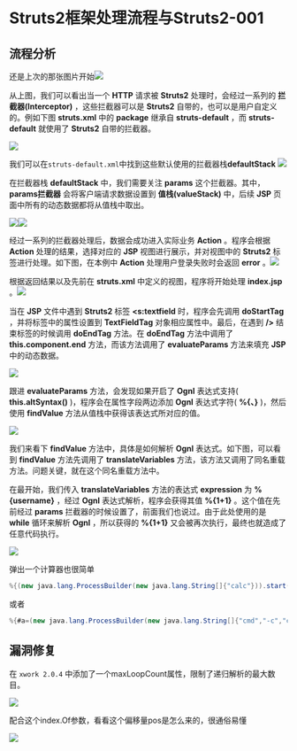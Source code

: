 # Struts2框架处理流程与Struts2-001

## 流程分析

还是上次的那张图片开始![](img/0.png)

从上图，我们可以看出当一个 **HTTP** 请求被 **Struts2** 处理时，会经过一系列的 **拦截器(Interceptor)** ，这些拦截器可以是 **Struts2** 自带的，也可以是用户自定义的。例如下图 **struts.xml** 中的 **package** 继承自 **struts-default** ，而 **struts-default** 就使用了 **Struts2** 自带的拦截器。

![](img/1.png)

我们可以在`struts-default.xml`中找到这些默认使用的拦截器栈**defaultStack** ![](img/2.png)

在拦截器栈 **defaultStack** 中，我们需要关注 **params** 这个拦截器。其中， **params拦截器** 会将客户端请求数据设置到 **值栈(valueStack)** 中，后续 **JSP** 页面中所有的动态数据都将从值栈中取出。

![](img/3.png)![](img/4.png)

经过一系列的拦截器处理后，数据会成功进入实际业务 **Action** 。程序会根据 **Action** 处理的结果，选择对应的 **JSP** 视图进行展示，并对视图中的 **Struts2** 标签进行处理。如下图，在本例中 **Action** 处理用户登录失败时会返回 **error** 。![](img/5.png)

根据返回结果以及先前在 **struts.xml** 中定义的视图，程序将开始处理 **index.jsp** 。![](img/6.png)

当在 **JSP** 文件中遇到 **Struts2** 标签 **<s:textfield** 时，程序会先调用 **doStartTag** ，并将标签中的属性设置到 **TextFieldTag** 对象相应属性中。最后，在遇到 **/>** 结束标签的时候调用 **doEndTag** 方法。在 **doEndTag** 方法中调用了 **this.component.end** 方法，而该方法调用了 **evaluateParams** 方法来填充 **JSP** 中的动态数据。

![](img/7.png)

跟进 **evaluateParams** 方法，会发现如果开启了 **Ognl** 表达式支持( **this.altSyntax()** )，程序会在属性字段两边添加 **Ognl** 表达式字符( **%{、}** )，然后使用 **findValue** 方法从值栈中获得该表达式所对应的值。

![](img/8.png)

我们来看下 **findValue** 方法中，具体是如何解析 **Ognl** 表达式。如下图，可以看到 **findValue** 方法先调用了 **translateVariables** 方法，该方法又调用了同名重载方法。问题关键，就在这个同名重载方法中。

在最开始，我们传入 **translateVariables** 方法的表达式 **expression** 为 **%{username}** ，经过 **Ognl** 表达式解析，程序会获得其值 **%{1+1}** 。这个值在先前经过 **params** 拦截器的时候设置了，前面我们也说过。由于此处使用的是 **while** 循环来解析 **Ognl** ，所以获得的 **%{1+1}** 又会被再次执行，最终也就造成了任意代码执行。

![](img/9.png)

弹出一个计算器也很简单

```java
%{(new java.lang.ProcessBuilder(new java.lang.String[]{"calc"})).start()}
```

或者

```java
%{#a=(new java.lang.ProcessBuilder(new java.lang.String[]{"cmd","-c","clac"})).redirectErrorStream(true).start(),#b=#a.getInputStream(),#c=new java.io.InputStreamReader(#b),#d=new java.io.BufferedReader(#c),#e=new char[50000],#d.read(#e),#f=#context.get("com.opensymphony.xwork2.dispatcher.HttpServletResponse"),#f.getWriter().println(new java.lang.String(#e)),#f.getWriter().flush(),#f.getWriter().close()}
```

## 漏洞修复

在 `xwork 2.0.4` 中添加了一个maxLoopCount属性，限制了递归解析的最大数目。

![](img/10.png)

配合这个index.Of参数，看看这个偏移量pos是怎么来的，很通俗易懂

![](img/11.png)